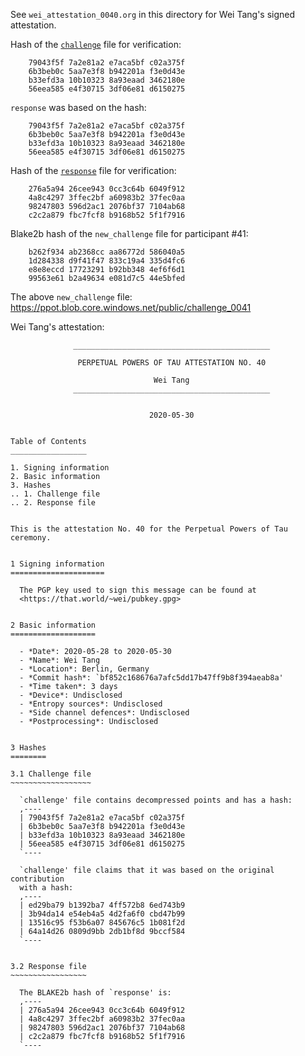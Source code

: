 See `wei_attestation_0040.org` in this directory for Wei Tang's signed attestation.

Hash of the [`challenge`](https://ppot.blob.core.windows.net/public/challenge_0040) file for verification:

```
    79043f5f 7a2e81a2 e7aca5bf c02a375f
    6b3beb0c 5aa7e3f8 b942201a f3e0d43e
    b33efd3a 10b10323 8a93eaad 3462180e
    56eea585 e4f30715 3df06e81 d6150275
```

`response` was based on the hash:

```
    79043f5f 7a2e81a2 e7aca5bf c02a375f
    6b3beb0c 5aa7e3f8 b942201a f3e0d43e
    b33efd3a 10b10323 8a93eaad 3462180e
    56eea585 e4f30715 3df06e81 d6150275
```

Hash of the [`response`](https://ppot.blob.core.windows.net/public/response_0040_weitang) file for verification:

```
    276a5a94 26cee943 0cc3c64b 6049f912
    4a8c4297 3ffec2bf a60983b2 37fec0aa
    98247803 596d2ac1 2076bf37 7104ab68
    c2c2a879 fbc7fcf8 b9168b52 5f1f7916
```

Blake2b hash of the `new_challenge` file for participant #41:

```
    b262f934 ab2368cc aa86772d 586040a5
    1d284338 d9f41f47 833c19a4 335d4fc6
    e8e8eccd 17723291 b92bb348 4ef6f6d1
    99563e61 b2a49634 e081d7c5 44e5bfed
```

The above `new_challenge` file: https://ppot.blob.core.windows.net/public/challenge_0041

Wei Tang's attestation:
```
              ____________________________________________

               PERPETUAL POWERS OF TAU ATTESTATION NO. 40

                                Wei Tang
              ____________________________________________


                               2020-05-30


Table of Contents
_________________

1. Signing information
2. Basic information
3. Hashes
.. 1. Challenge file
.. 2. Response file


This is the attestation No. 40 for the Perpetual Powers of Tau ceremony.


1 Signing information
=====================

  The PGP key used to sign this message can be found at
  <https://that.world/~wei/pubkey.gpg>


2 Basic information
===================

  - *Date*: 2020-05-28 to 2020-05-30
  - *Name*: Wei Tang
  - *Location*: Berlin, Germany
  - *Commit hash*: `bf852c168676a7afc5dd17b47ff9b8f394aeab8a'
  - *Time taken*: 3 days
  - *Device*: Undisclosed
  - *Entropy sources*: Undisclosed
  - *Side channel defences*: Undisclosed
  - *Postprocessing*: Undisclosed


3 Hashes
========

3.1 Challenge file
~~~~~~~~~~~~~~~~~~

  `challenge' file contains decompressed points and has a hash:
  ,----
  | 79043f5f 7a2e81a2 e7aca5bf c02a375f
  | 6b3beb0c 5aa7e3f8 b942201a f3e0d43e
  | b33efd3a 10b10323 8a93eaad 3462180e
  | 56eea585 e4f30715 3df06e81 d6150275
  `----

  `challenge' file claims that it was based on the original contribution
  with a hash:
  ,----
  | ed29ba79 b1392ba7 4ff572b8 6ed743b9
  | 3b94da14 e54eb4a5 4d2fa6f0 cbd47b99
  | 13516c95 f53b6a07 845676c5 1b081f2d
  | 64a14d26 0809d9bb 2db1bf8d 9bccf584
  `----


3.2 Response file
~~~~~~~~~~~~~~~~~

  The BLAKE2b hash of `response' is:
  ,----
  | 276a5a94 26cee943 0cc3c64b 6049f912
  | 4a8c4297 3ffec2bf a60983b2 37fec0aa
  | 98247803 596d2ac1 2076bf37 7104ab68
  | c2c2a879 fbc7fcf8 b9168b52 5f1f7916
  `----
```
